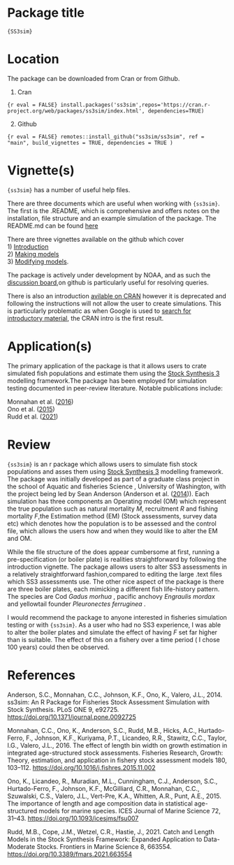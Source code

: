 
# Package title

`{SS3sim}`

# Location

The package can be downloaded from Cran or from Github.  

1. Cran


`{r eval = FALSE} install.packages('ss3sim',repos='https://cran.r-project.org/web/packages/ss3sim/index.html', dependencies=TRUE)`

2.  Github

`{r eval = FALSE} remotes::install_github("ss3sim/ss3sim", ref = "main", build_vignettes = TRUE, dependencies = TRUE )`

# Vignette(s)

`{ss3sim}` has a number of useful help files.

There are three documents which are useful when working with `{ss3sim}`.
The first is the .README, which is comprehensive and offers notes on the
installation, file structure and an example simulation of the package.
The README.md can be found
[here](https://github.com/ss3sim/ss3sim/blob/main/README.md)

There are three vignettes available on the github which cover  
1)
[Introduction](https://ss3sim.github.io/ss3sim/articles/introduction.html)  
2) [Making
models](https://github.com/ss3sim/ss3sim/blob/main/vignettes/making-models.Rmd)  
3) [Modifying
models](https://github.com/ss3sim/ss3sim/blob/main/vignettes/modifying-models.Rmd).

The package is actively under development by NOAA, and as such the
[discussion board](https://github.com/ss3sim/ss3sim/discussions),on
github is particularly useful for resolving queries.

There is also an introduction [avilable on
CRAN](https://cran.r-project.org/web/packages/ss3sim/vignettes/introduction.html)
however it is deprecated and following the instructions will not allow
the user to create simulations. This is particularly problematic as when
Google is used to [search for introductory
material](https://www.google.com/search?q=introduction+to+ss3sim&oq=introduction+to+ss3sim&aqs=chrome..69i57j69i60l2.4403j0j7&sourceid=chrome&ie=UTF-8),
the CRAN intro is the first result.

# Application(s)

The primary application of the package is that it allows users to crate
simulated fish populations and estimate them using the [Stock Synthesis
3](https://nmfs-stock-synthesis.github.io/doc/SS330_User_Manual.html)
modelling framework.The package has been employed for simulation testing
documented in peer-review literature. Notable publications include:

Monnahan et al. ([2016](#ref-monnahan_effect_2016))  
Ono et al. ([2015](#ref-ono_importance_2015))  
Rudd et al. ([2021](#ref-rudd_catch_2021))

# Review

`{ss3sim}` is an r package which allows users to simulate fish stock
populations and asses them using [Stock Synthesis
3](https://nmfs-stock-synthesis.github.io/doc/SS330_User_Manual.html)
modelling framework. The package was initially developed as part of a
graduate class project in the school of Aquatic and fisheries Science ,
University of Washington, with the project being led by Sean Anderson
(Anderson et al. ([2014](#ref-anderson_ss3sim_2014))). Each simulation
has three components an Operating model (OM) which represent the true
population such as natural mortality *M*, recruitment *R* and fishing
mortality *F*,the Estimation method (EM) (Stock assessments, survey data
etc) which denotes how the population is to be assessed and the control
file, which allows the users how and when they would like to alter the
EM and OM.

While the file structure of the does appear cumbersome at first, running
a pre-specification (or boiler plate) is realities straightforward by
following the introduction vignette. The package allows users to alter
SS3 assessments in a relatively straightforward fashion,compared to
editing the large .text files which SS3 assessments use. The other nice
aspect of the package is there are three boiler plates, each mimicking a
different fish life-history pattern. The species are Cod *Gadus morhua*
, pacific anchovy *Engraulis mordax* and yellowtail founder
*Pleuronectes ferruginea* .

I would recommend the package to anyone interested in fisheries
simulation testing or with `{ss3sim}`. As a user who had no SS3
experience, I was able to alter the boiler plates and simulate the
effect of having *F* set far higher than is suitable. The effect of this
on a fishery over a time period ( I chose 100 years) could then be
observed.

# References

Anderson, S.C., Monnahan, C.C., Johnson, K.F., Ono, K., Valero, J.L.,
2014. ss3sim: An R Package for Fisheries Stock Assessment Simulation
with Stock Synthesis. PLoS ONE 9, e92725.
<https://doi.org/10.1371/journal.pone.0092725>

Monnahan, C.C., Ono, K., Anderson, S.C., Rudd, M.B., Hicks, A.C.,
Hurtado-Ferro, F., Johnson, K.F., Kuriyama, P.T., Licandeo, R.R.,
Stawitz, C.C., Taylor, I.G., Valero, J.L., 2016. The effect of length
bin width on growth estimation in integrated age-structured stock
assessments. Fisheries Research, Growth: Theory, estimation, and
application in fishery stock assessment models 180, 103–112.
<https://doi.org/10.1016/j.fishres.2015.11.002>

Ono, K., Licandeo, R., Muradian, M.L., Cunningham, C.J., Anderson, S.C.,
Hurtado-Ferro, F., Johnson, K.F., McGilliard, C.R., Monnahan, C.C.,
Szuwalski, C.S., Valero, J.L., Vert-Pre, K.A., Whitten, A.R., Punt,
A.E., 2015. The importance of length and age composition data in
statistical age-structured models for marine species. ICES Journal of
Marine Science 72, 31–43. <https://doi.org/10.1093/icesjms/fsu007>

Rudd, M.B., Cope, J.M., Wetzel, C.R., Hastie, J., 2021. Catch and Length
Models in the Stock Synthesis Framework: Expanded Application to
Data-Moderate Stocks. Frontiers in Marine Science 8, 663554.
<https://doi.org/10.3389/fmars.2021.663554>

